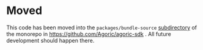 # Moved

This code has been moved into the `packages/bundle-source`
[subdirectory](https://github.com/Agoric/agoric-sdk/tree/master/packages/bundle-source)
of the monorepo in https://github.com/Agoric/agoric-sdk . All future
development should happen there.
